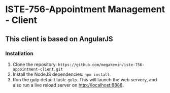 # ISTE-756-Appointment Management - Client
## This client is based on AngularJS

### Installation
1. Clone the repository: `https://github.com/megakevin/iste-756-appointment-client.git`
2. Install the NodeJS dependencies: `npm install`.
3. Run the gulp default task: `gulp`. This will launch the web servery, and also run a live reload server on [http://localhost:8888](http://localhost:8888).
